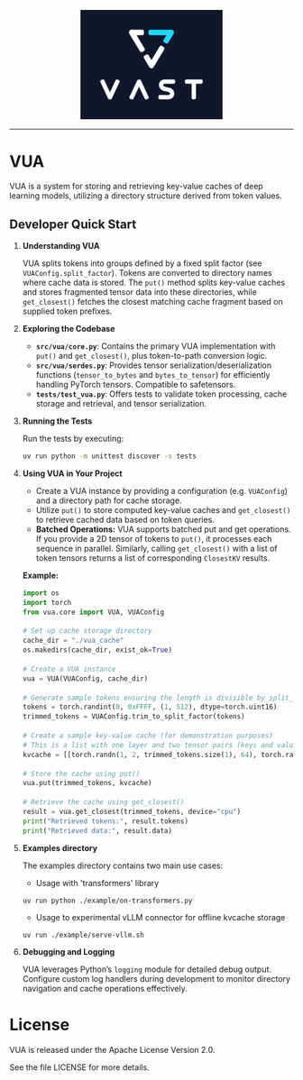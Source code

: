 <p align="center">
  <img src="static/vast_stacked_logo_hex_white.jpg" alt="VAST DATA Logo" width="50%"/>
</p>

---

# VUA

VUA is a system for storing and retrieving key-value caches of deep learning models, utilizing a directory structure derived from token values.

## Developer Quick Start

1. **Understanding VUA**

   VUA splits tokens into groups defined by a fixed split factor (see `VUAConfig.split_factor`). Tokens are converted to directory names where cache data is stored. The `put()` method splits key-value caches and stores fragmented tensor data into these directories, while `get_closest()` fetches the closest matching cache fragment based on supplied token prefixes.

2. **Exploring the Codebase**

   - **`src/vua/core.py`**: Contains the primary VUA implementation with `put()` and `get_closest()`, plus token-to-path conversion logic.
   - **`src/vua/serdes.py`**: Provides tensor serialization/deserialization functions (`tensor_to_bytes` and `bytes_to_tensor`) for efficiently handling PyTorch tensors. Compatible to safetensors.
   - **`tests/test_vua.py`**: Offers tests to validate token processing, cache storage and retrieval, and tensor serialization.

3. **Running the Tests**

   Run the tests by executing:
   ```bash
   uv run python -m unittest discover -s tests
   ```
4. **Using VUA in Your Project**

   - Create a VUA instance by providing a configuration (e.g. `VUAConfig`) and a directory path for cache storage.
   - Utilize `put()` to store computed key-value caches and `get_closest()` to retrieve cached data based on token queries.
   - **Batched Operations:** VUA supports batched put and get operations. If you provide a 2D tensor of tokens to `put()`, it processes each sequence in parallel. Similarly, calling `get_closest()` with a list of token tensors returns a list of corresponding `ClosestKV` results.

   **Example:**

   ```python
   import os
   import torch
   from vua.core import VUA, VUAConfig

   # Set up cache storage directory
   cache_dir = "./vua_cache"
   os.makedirs(cache_dir, exist_ok=True)

   # Create a VUA instance
   vua = VUA(VUAConfig, cache_dir)

   # Generate sample tokens ensuring the length is divisible by split_factor
   tokens = torch.randint(0, 0xFFFF, (1, 512), dtype=torch.uint16)
   trimmed_tokens = VUAConfig.trim_to_split_factor(tokens)

   # Create a sample key-value cache (for demonstration purposes)
   # This is a list with one layer and two tensor pairs (keys and values)
   kvcache = [[torch.randn(1, 2, trimmed_tokens.size(1), 64), torch.randn(1, 2, trimmed_tokens.size(1), 64)]]

   # Store the cache using put()
   vua.put(trimmed_tokens, kvcache)

   # Retrieve the cache using get_closest()
   result = vua.get_closest(trimmed_tokens, device="cpu")
   print("Retrieved tokens:", result.tokens)
   print("Retrieved data:", result.data)
   ```

5. **Examples directory**

   The examples directory contains two main use cases:

   - Usage with 'transformers' library

   ```
   uv run python ./example/on-transformers.py
   ```

   - Usage to experimental vLLM connector for offline kvcache storage

   ```
   uv run ./example/serve-vllm.sh
   ```


6. **Debugging and Logging**

   VUA leverages Python’s `logging` module for detailed debug output. Configure custom log handlers during development to monitor directory navigation and cache operations effectively.

# License

VUA is released under the Apache License Version 2.0.

See the file LICENSE for more details.

